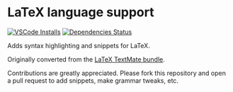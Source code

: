 # LaTeX language support

[![VSCode Installs](https://vsmarketplacebadge.apphb.com/installs/torn4dom4n.myLaTeX.svg)](https://marketplace.visualstudio.com/items?itemName=torn4dom4n.myLaTeX)
[![Dependencies Status](https://david-dm.org/myEditor/myLaTeX/status.svg)](https://david-dm.org/myEditor/myLaTeX)

Adds syntax highlighting and snippets for LaTeX.

Originally converted from the [LaTeX TextMate bundle](https://github.com/textmate/latex.tmbundle).

Contributions are greatly appreciated. Please fork this repository and open a
pull request to add snippets, make grammar tweaks, etc.
